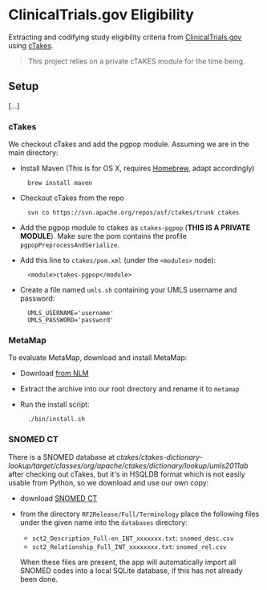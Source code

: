 ClinicalTrials.gov Eligibility
==============================

Extracting and codifying study eligibility criteria from [ClinicalTrials.gov][ct] using [cTakes][].

> This project relies on a private cTAKES module for the time being.


Setup
-----


[…]


### cTakes ###

We checkout cTakes and add the pgpop module. Assuming we are in the main directory:

- Install Maven (This is for OS X, requires [Homebrew][], adapt accordingly)
    
        brew install maven

- Checkout cTakes from the repo  

        svn co https://svn.apache.org/repos/asf/ctakes/trunk ctakes

- Add the pgpop module to ctakes as `ctakes-pgpop` (**THIS IS A PRIVATE MODULE**). Make sure the pom contains the profile `pgpopPreprocessAndSerialize`.

- Add this line to `ctakes/pom.xml` (under the `<modules>` node):  

        <module>ctakes-pgpop</module>

- Create a file named `umls.sh` containing your UMLS username and password:
      
        UMLS_USERNAME='username'
        UMLS_PASSWORD='password'

### MetaMap ###

To evaluate MetaMap, download and install MetaMap:

- Download [from NLM](http://metamap.nlm.nih.gov/#Downloads)
- Extract the archive into our root directory and rename it to `metamap`
- Run the install script:
    
        ./bin/install.sh


### SNOMED CT ###

There is a SNOMED database at _ctakes/ctakes-dictionary-lookup/target/classes/org/apache/ctakes/dictionary/lookup/umls2011ab_ after checking out cTakes, but it's in HSQLDB format which is not easily usable from Python, so we download and use our own copy:

- download [SNOMED CT][snomed]
- from the directory `RF2Release/Full/Terminology` place the following files under the given name into the `databases` directory:
    
    - `sct2_Description_Full-en_INT_xxxxxxx.txt`: `snomed_desc.csv`
    - `sct2_Relationship_Full_INT_xxxxxxxx.txt`: `snomed_rel.csv`
    
    When these files are present, the app will automatically import all SNOMED codes into a local SQLite database, if this has not already been done.


[ct]: http://www.clinicaltrials.gov
[ctakes]: http://ctakes.apache.org
[metamap]: http://metamap.nlm.nih.gov
[homebrew]: http://mxcl.github.com/homebrew/
[snomed]: http://www.nlm.nih.gov/research/umls/licensedcontent/snomedctfiles.html
